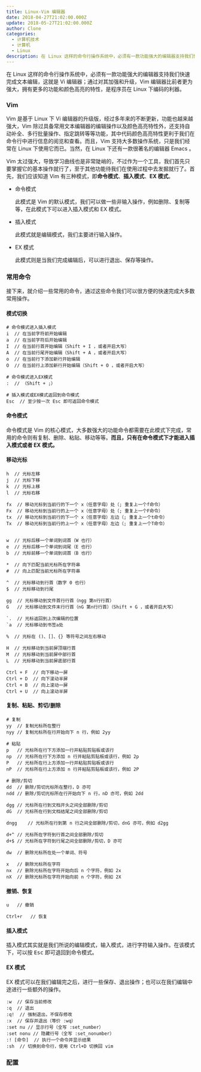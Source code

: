 ```yaml
---
title: Linux-Vim 编辑器
date: 2018-04-27T21:02:00.000Z
update: 2018-05-27T21:02:00.000Z
author: Clone
categories:
  - 计算机技术
  - 计算机
  - Linux
description: 在 Linux 这样的命令行操作系统中，必须有一款功能强大的编辑器支持我们快速完成文本编辑，这就是 Vi 编辑器；通过对其加强和升级，Vim 编辑器比前者更为强大，拥有更多的功能和颜色高亮的特性，是程序员在 Linux 下编码的利器。
---
```


在 Linux 这样的命令行操作系统中，必须有一款功能强大的编辑器支持我们快速完成文本编辑，这就是 Vi 编辑器；通过对其加强和升级，Vim 编辑器比前者更为强大，拥有更多的功能和颜色高亮的特性，是程序员在 Linux 下编码的利器。

<!-- truncate -->

### Vim

Vim 是基于 Linux 下 Vi 编辑器的升级版，经过多年来的不断更新，功能也越来越强大，Vim 除过具备常用文本编辑器的编辑操作以及颜色高亮特性外，还支持自动补全、多行批量操作、指定跳转等等功能，其中代码颜色高亮特性更利于我们在命令行中进行信息的阅览和查看。而且，Vim 支持大多数操作系统，只是我们经常在 Linux 下使用它而已。当然，在 Linux 下还有一款很著名的编辑器 Emacs 。

Vim 太过强大，导致学习曲线也是非常陡峭的，不过作为一个工具，我们首先只要掌握它的基本操作就行了，至于其他功能待我们在使用过程中去发掘就行了。首先，我们应该知道 Vim 有三种模式，即**命令模式**、**插入模式**、**EX 模式**。

- 命令模式

  此模式是 Vim 的默认模式，我们可以做一些非输入操作，例如删除、复制等等，在此模式下可以进入插入模式和 EX 模式。

- 插入模式

  此模式就是编辑模式，我们主要进行输入操作。

- EX 模式

  此模式则是当我们完成编辑后，可以进行退出、保存等操作。

### 常用命令

接下来，就介绍一些常用的命令，通过这些命令我们可以很方便的快速完成大多数常用操作。

#### 模式切换

    # 命令模式进入插入模式
    i  // 在当前字符前开始编辑
    a  // 在当前字符后开始编辑
    I  // 在当前行首开始编辑（Shift + I ，或者开启大写）
    A  // 在当前行尾开始编辑（Shift + A ，或者开启大写）
    o  // 在当前行下添加新行开始编辑
    O  // 在当前行上添加新行开始编辑（Shift + O ，或者开启大写）

    # 命令模式进入EX模式
    :  // （Shift + ;）

    # 插入模式或EX模式返回到命令模式
    Esc  // 至少按一次 Esc 即可返回命令模式

#### 命令模式

命令模式是 Vim 的核心模式，大多数强大的功能命令都需要在此模式下完成，常用的命令则有复制、删除、粘贴、移动等等。**而且，只有在命令模式下才能进入插入模式或者 EX 模式。**

#### 移动光标

    h  // 光标左移
    j  // 光标下移
    k  // 光标上移
    l  // 光标右移

    fx  // 移动光标到当前行的下一个 x（任意字母）处（; 重复上一个f命令）
    Fx  // 移动光标到当前行的上一个 x（任意字母）处（; 重复上一个F命令）
    tx  // 移动光标到当前行的下一个 x（任意字母）左边（; 重复上一个t命令）
    Tx  // 移动光标到当前行的上一个 x（任意字母）左边（; 重复上一个T命令）


    w  // 光标后移一个单词到词首（W 也行）
    e  // 光标后移一个单词到词尾（E 也行）
    b  // 光标前移一个单词到词首（B 也行）

    *  // 向下匹配当前光标所在字符串
    #  // 向上匹配当前光标所在字符串

    ^  // 光标移动到行首（数字 0 也行）
    $  // 光标移动到行尾

    gg  // 光标移动到文件首行行首（ngg 第n行行首）
    G   // 光标移动到文件末行行首（nG 第n行行首）（Shift + G ，或者开启大写）

    `.  // 光标返回到上次编辑的位置
    `a  // 光标移动到书签a处

    %  // 光标在 ()、[]、{} 等符号之间左右移动

    H  // 光标移动到当前屏顶端行首
    M  // 光标移动到当前屏中部行首
    L  // 光标移动到当前屏底部行首

    Ctrl + F  // 向下移动一屏
    Ctrl + D  // 向下滚动半屏
    Ctrl + B  // 向上滚动一屏
    Ctrl + U  // 向上滚动半屏

#### 复制、粘贴、剪切/删除

    # 复制
    yy  // 复制光标所在整行
    nyy // 复制光标所在行开始向下 n 行，例如 2yy

    # 粘贴
    p   // 光标所在行下方添加一行并粘贴剪贴板或该行
    np  // 光标所在行下方添加 n 行并粘贴剪贴板或该行，例如 2p
    P   // 光标所在行上方添加一行并粘贴剪贴板或该行
    nP  // 光标所在行上方添加 n 行并粘贴剪贴板或该行，例如 2P

    # 删除/剪切
    dd  // 删除/剪切光标所在整行，D 亦可
    ndd // 删除/剪切光标所在行开始向下 n 行，nD 亦可，例如 2dd

    dgg // 光标所在行到文档开头之间全部删除/剪切
    dG  // 光标所在行到文档结尾之间全部删除/剪切

    dngg    // 光标所在行到第 n 行之间全部删除/剪切，dnG 亦可，例如 d2gg

    d+^ // 光标所在字符到行首之间全部删除/剪切
    d+$ // 光标所在字符到行尾之间全部删除/剪切，D 亦可

    dw  // 删除光标所在处一个单词、符号

    x   // 删除光标所在字符
    nx  // 删除光标所在字符开始向后 n 个字符，例如 2x
    nX  // 删除光标所在字符开始向前 n 个字符，例如 2X

#### 撤销、恢复

    u   // 撤销

    Ctrl+r   // 恢复

#### 插入模式

插入模式其实就是我们所说的编辑模式，输入模式，进行字符输入操作。在该模式下，可以按 <kbd>Esc</kbd> 即可退回到命令模式。

#### EX 模式

EX 模式可以在我们编辑完之后，进行一些保存、退出操作；也可以在我们编辑中途进行一些额外的操作。

    :w  // 保存当前修改
    :q  // 退出
    :q!  // 强制退出，不保存修改
    :x  // 保存并退出（等价 :wq）
    :set nu // 显示行号（全写 :set_number）
    :set nonu // 隐藏行号（全写 :set_nonumber）
    :! [命令]  // 执行一个命令并显示结果
    :sh  // 切换到命令行，使用 Ctrl+D 切换回 vim

### 配置
